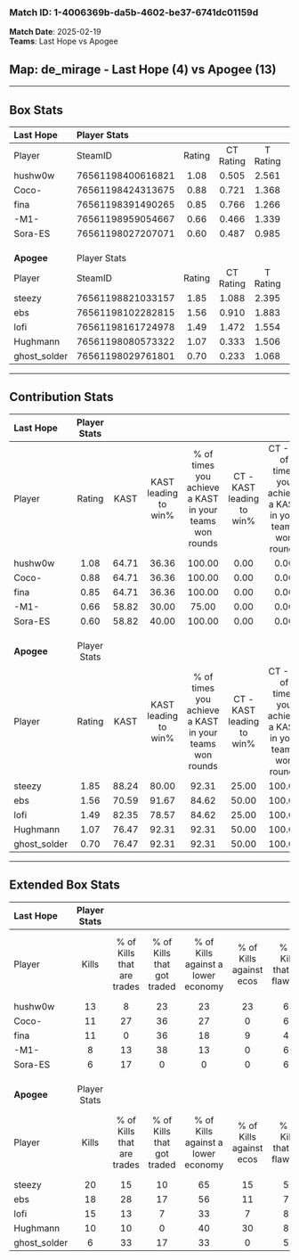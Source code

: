 ### Match ID: 1-4006369b-da5b-4602-be37-6741dc01159d  
**Match Date**: 2025-02-19  
**Teams**: Last Hope vs Apogee  

## **Map**: de_mirage - Last Hope (4) vs Apogee (13)  
---  

## Box Stats  

| **Last Hope** | Player Stats      |        |           |          |       |       |       |         |        |      |     |
| :- | :- | :-: | :-: | :-: | :-: | :-: | :-: | :-: | :-: | :-: | :-: |
| Player        | SteamID           | Rating | CT Rating | T Rating | KAST  |  ADR  | Kills | Assists | Deaths | K/D  | HS% |
| hushw0w       | 76561198400616821 |  1.08  |   0.505   |  2.561   | 64.71 | 76.6  |  13   |    2    |   12   | 1.08 | 53  |
| Coco-         | 76561198424313675 |  0.88  |   0.721   |  1.368   | 64.71 | 71.1  |  11   |    5    |   15   | 0.73 | 45  |
| fina          | 76561198391490265 |  0.85  |   0.766   |  1.266   | 64.71 | 70.9  |  11   |    0    |   15   | 0.73 | 63  |
| -M1-          | 76561198959054667 |  0.66  |   0.466   |  1.339   | 58.82 | 60.1  |   8   |    1    |   14   | 0.57 | 62  |
| Sora-ES       | 76561198027207071 |  0.60  |   0.487   |  0.985   | 58.82 | 61.4  |   6   |    3    |   13   | 0.46 | 66  |
|               |                   |        |           |          |       |       |       |         |        |      |     |
|               |                   |        |           |          |       |       |       |         |        |      |     |
|               |                   |        |           |          |       |       |       |         |        |      |     |
| **Apogee**    | Player Stats      |        |           |          |       |       |       |         |        |      |     |
| Player        | SteamID           | Rating | CT Rating | T Rating | KAST  |  ADR  | Kills | Assists | Deaths | K/D  | HS% |
| steezy        | 76561198821033157 |  1.85  |   1.088   |  2.395   | 88.24 | 124.5 |  20   |    8    |   10   | 2.00 | 80  |
| ebs           | 76561198102282815 |  1.56  |   0.910   |  1.883   | 70.59 | 101.7 |  18   |    4    |   9    | 2.00 | 50  |
| lofi          | 76561198161724978 |  1.49  |   1.472   |  1.554   | 82.35 | 78.4  |  15   |    6    |   7    | 2.14 | 60  |
| Hughmann      | 76561198080573322 |  1.07  |   0.333   |  1.506   | 76.47 | 69.6  |  10   |    5    |   10   | 1.00 | 50  |
| ghost_solder  | 76561198029761801 |  0.70  |   0.233   |  1.068   | 76.47 | 47.0  |   6   |    5    |   13   | 0.46 | 50  |
---  

## Contribution Stats  

| **Last Hope** | Player Stats |       |                      |                                                        |                           |                                                             |                          |                                                            |
| :- | :-: | :-: | :-: | :-: | :-: | :-: | :-: | :-: |
| Player        |    Rating    | KAST  | KAST leading to win% | % of times you achieve a KAST in your teams won rounds | CT - KAST leading to win% | CT - % of times you achieve a KAST in your teams won rounds | T - KAST leading to win% | T - % of times you achieve a KAST in your teams won rounds |
| hushw0w       |     1.08     | 64.71 |        36.36         |                         100.00                         |           0.00            |                            0.00                             |          80.00           |                           100.00                           |
| Coco-         |     0.88     | 64.71 |        36.36         |                         100.00                         |           0.00            |                            0.00                             |          100.00          |                           100.00                           |
| fina          |     0.85     | 64.71 |        36.36         |                         100.00                         |           0.00            |                            0.00                             |          80.00           |                           100.00                           |
| -M1-          |     0.66     | 58.82 |        30.00         |                         75.00                          |           0.00            |                            0.00                             |          75.00           |                           75.00                            |
| Sora-ES       |     0.60     | 58.82 |        40.00         |                         100.00                         |           0.00            |                            0.00                             |          100.00          |                           100.00                           |
|               |              |       |                      |                                                        |                           |                                                             |                          |                                                            |
|               |              |       |                      |                                                        |                           |                                                             |                          |                                                            |
|               |              |       |                      |                                                        |                           |                                                             |                          |                                                            |
| **Apogee**    | Player Stats |       |                      |                                                        |                           |                                                             |                          |                                                            |
| Player        |    Rating    | KAST  | KAST leading to win% | % of times you achieve a KAST in your teams won rounds | CT - KAST leading to win% | CT - % of times you achieve a KAST in your teams won rounds | T - KAST leading to win% | T - % of times you achieve a KAST in your teams won rounds |
| steezy        |     1.85     | 88.24 |        80.00         |                         92.31                          |           25.00           |                           100.00                            |          100.00          |                           91.67                            |
| ebs           |     1.56     | 70.59 |        91.67         |                         84.62                          |           50.00           |                           100.00                            |          100.00          |                           83.33                            |
| lofi          |     1.49     | 82.35 |        78.57         |                         84.62                          |           25.00           |                           100.00                            |          100.00          |                           83.33                            |
| Hughmann      |     1.07     | 76.47 |        92.31         |                         92.31                          |           50.00           |                           100.00                            |          100.00          |                           91.67                            |
| ghost_solder  |     0.70     | 76.47 |        92.31         |                         92.31                          |           50.00           |                           100.00                            |          100.00          |                           91.67                            |
---  

## Extended Box Stats  

| **Last Hope** | Player Stats |                            |                            |                                    |                         |                              |                                 |        |                             |                                     |                          |                               |                            |
| :- | :-: | :-: | :-: | :-: | :-: | :-: | :-: | :-: | :-: | :-: | :-: | :-: | :-: |
| Player        |    Kills     | % of Kills that are trades | % of Kills that got traded | % of Kills against a lower economy | % of Kills against ecos | % of Kills that are flawless | % of Kills that are close duels | Deaths | % of Deaths that get traded | % of Deaths against a lower economy | % of Deaths against ecos | % of Deaths that are flawless | % of Deaths that are close |
| hushw0w       |      13      |             8              |             23             |                 23                 |           23            |              69              |                0                |   12   |              8              |                  0                  |            0             |              92               |             0              |
| Coco-         |      11      |             27             |             36             |                 27                 |            0            |              64              |                9                |   15   |              7              |                  7                  |            7             |              60               |             0              |
| fina          |      11      |             0              |             36             |                 18                 |            9            |              45              |               18                |   15   |             13              |                 13                  |            7             |              73               |             0              |
| -M1-          |      8       |             13             |             38             |                 13                 |            0            |              63              |                0                |   14   |             14              |                  7                  |            7             |              64               |             14             |
| Sora-ES       |      6       |             17             |             0              |                 0                  |            0            |              67              |                0                |   13   |              8              |                  0                  |            0             |              54               |             23             |
|               |              |                            |                            |                                    |                         |                              |                                 |        |                             |                                     |                          |                               |                            |
|               |              |                            |                            |                                    |                         |                              |                                 |        |                             |                                     |                          |                               |                            |
|               |              |                            |                            |                                    |                         |                              |                                 |        |                             |                                     |                          |                               |                            |
| **Apogee**    | Player Stats |                            |                            |                                    |                         |                              |                                 |        |                             |                                     |                          |                               |                            |
| Player        |    Kills     | % of Kills that are trades | % of Kills that got traded | % of Kills against a lower economy | % of Kills against ecos | % of Kills that are flawless | % of Kills that are close duels | Deaths | % of Deaths that get traded | % of Deaths against a lower economy | % of Deaths against ecos | % of Deaths that are flawless | % of Deaths that are close |
| steezy        |      20      |             15             |             10             |                 65                 |           15            |              50              |                5                |   10   |             50              |                 30                  |            10            |              60               |             0              |
| ebs           |      18      |             28             |             17             |                 56                 |           11            |              78              |                6                |   9    |             11              |                 22                  |            0             |              67               |             0              |
| lofi          |      15      |             13             |             7              |                 33                 |            7            |              80              |                0                |   7    |             14              |                 43                  |            14            |              86               |             0              |
| Hughmann      |      10      |             10             |             0              |                 40                 |           30            |              80              |               20                |   10   |             30              |                 50                  |            10            |              40               |             30             |
| ghost_solder  |      6       |             33             |             17             |                 33                 |            0            |              50              |               17                |   13   |             31              |                 54                  |            15            |              62               |             0              |
